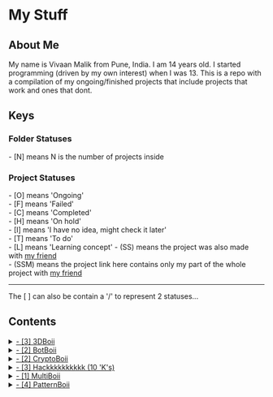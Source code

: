 # My Stuff

## About Me

My name is Vivaan Malik from Pune, India. I am 14 years old. I started programming (driven by my own interest) when I was 13. This is a repo with a compilation of my ongoing/finished projects that include projects that work and ones that dont.

## Keys

<p>
<h3>Folder Statuses</h3>
- [N] means N is the number of projects inside <br>

<h3>Project Statuses</h3>
- [O] means 'Ongoing' <br>
- [F] means 'Failed' <br>
- [C] means 'Completed' <br>
- [H] means 'On hold' <br>
- [I] means 'I have no idea, might check it later' <br>
- [T] means 'To do' <br>
- [L] means 'Learning concept'
- (SS) means the project was also made with <a href='https://github.com/IRONMAN-1963-39'>my friend</a> <br>
- (SSM) means the project link here contains only my part of the whole project with <a href='https://github.com/IRONMAN-1963-39'>my friend</a> <br>
</p>
<hr>
<p>The [ ] can also be contain a '/' to represent 2 statuses...</p>

## Contents


<details>
<summary>
<a href='https://github.com/VivaanMalik/MyStuff/tree/master/3DBoii'>- [3] 3DBoii</a>
</summary>
<ul style="list-style-type:none;">
    <li><a href='https://github.com/VivaanMalik/MyStuff/tree/master/3DBoii/CITY'>- [O] CITY</a><br></li>
    <li><a href='https://github.com/VivaanMalik/MyStuff/tree/master/3DBoii/Island(failed)'>- [F] Island</a><br></li>
    <li><a href='https://github.com/VivaanMalik/MyStuff/tree/master/3DBoii/Terrain'>- [C] Terrain</a><br></li>
</ul>
</details>


<details>
<summary>
<a href='https://github.com/VivaanMalik/MyStuff/tree/master/BotBoii'>- [2] BotBoii</a>
</summary>
<ul style="list-style-type:none;">
<li>
    <details>
    <summary>
    <a href='https://github.com/VivaanMalik/MyStuff/tree/master/BotBoii/Program'>- [2] Program</a>
    </summary>
    <ul style="list-style-type:none;">
        <li><a href='https://github.com/VivaanMalik/MyStuff/tree/master/BotBoii/Program/Botify(failed)'>- [F] Botify</a><br></li>
        <li><a href='https://github.com/VivaanMalik/MyStuff/tree/master/BotBoii/Program/VTG'>- [H] VTG</a><br></li>
    </ul>
    </details>
</li>
</ul>
</details>


<details>
<summary>
<a href='https://github.com/VivaanMalik/MyStuff/tree/master/CryptoBoii'>- [2] CryptoBoii</a>
</summary>
<ul style="list-style-type:none;">
    <li><a href='https://github.com/VivaanMalik/MyStuff/tree/master/CryptoBoii/Mine'>- [I/C] Mine</a><br></li>
    <li><a href='https://github.com/VivaanMalik/MyStuff/tree/master/CryptoBoii/Mining'>- [I/C] Mining</a><br></li>
</ul>
</details>


<details>
<summary>
<a href='https://github.com/VivaanMalik/MyStuff/tree/master/Hackkkkkkkkkk'>- [3] Hackkkkkkkkkk (10 'K's)</a>
</summary>
<ul style="list-style-type:none;">
    <li>
    <details>
    <summary>
    <a href='https://github.com/VivaanMalik/MyStuff/tree/master/Hackkkkkkkkkk/Evil_progs'>- [1] Evil progs</a>
    </summary>
    <ul style="list-style-type:none;">
        <li><a href='https://github.com/VivaanMalik/MyStuff/tree/master/Hackkkkkkkkkk/Evil_progs/TYPE1-Windows'>- [C] TYPE1 - Windows</a><br></li>
    </ul>
    </details>
    </li>
    <li><a href='https://github.com/VivaanMalik/MyStuff/tree/master/Hackkkkkkkkkk/Keyloggy(ss)'>- (SS) [L/C] Keyloggy</a><br></li>
    <li><a href='https://github.com/VivaanMalik/MyStuff/tree/master/Hackkkkkkkkkk/controllyBoii'>- [C] ControllyBoii</a><br></li>
</ul>
</details>


<details>
<summary>
<a href='https://github.com/VivaanMalik/MyStuff/tree/master/Multiboii'>- [1] MultiBoii</a>
</summary>
<ul style="list-style-type:none;">
    <li><a href='https://github.com/VivaanMalik/MyStuff/tree/master/Multiboii/towerthing(ss)'>- (SSM) [H] towerthing</a><br></li>
</ul>
</details>


<details>
<summary>
<a href='https://github.com/VivaanMalik/MyStuff/tree/master/PatternBoi'>- [4] PatternBoii</a>
</summary>
<ul style="list-style-type:none;">
    <details>
    <summary>
    <a href='https://github.com/VivaanMalik/MyStuff/tree/master/PatternBoi/CellularAutomata'>- [4] Cellular Automata</a>
    </summary>
    <ul style="list-style-type:none;">
        <details>
        <summary>
        <a href='https://github.com/VivaanMalik/MyStuff/tree/master/PatternBoi/CellularAutomata/1D'>- [2] 1 Dimensional</a>
        </summary>
        <ul style="list-style-type:none;">
            <li><a href='https://github.com/VivaanMalik/MyStuff/tree/master/PatternBoi/CellularAutomata/1D/3_TERM'>- [L/C] 3 Term</a><br></li>
            <li><a href='https://github.com/VivaanMalik/MyStuff/tree/master/PatternBoi/CellularAutomata/1D/5_TERM'>- [L/C] 5 Term</a><br></li>
        </ul>
        </details>
        <details>
        <summary>
        <a href='https://github.com/VivaanMalik/MyStuff/tree/master/PatternBoi/CellularAutomata/2D'>- [2] 2 Dimensional</a>
        </summary>
        <ul style="list-style-type:none;">
            <li><a href='https://github.com/VivaanMalik/MyStuff/tree/master/PatternBoi/CellularAutomata/2D/5_TERM_UNIQUE'>- [L/C] 5 Term Unique Pattern</a><br></li>
            <li><a href='https://github.com/VivaanMalik/MyStuff/tree/master/PatternBoi/CellularAutomata/2D/9_TERM_SUM(GOL)'>- [L/C] 9 Term Added Pattern</a><br></li>
        </ul>
        </details>
    </ul>
    </details>
</ul>
</details>